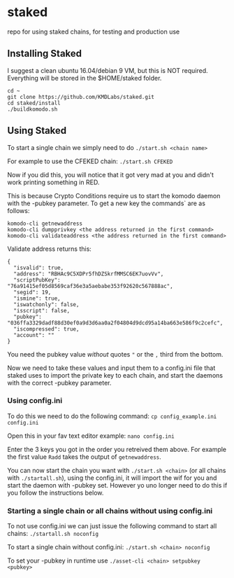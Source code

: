 # staked
repo for using staked chains, for testing and production use

## Installing Staked
I suggest a clean ubuntu 16.04/debian 9 VM, but this is NOT required. Everything will be stored in the $HOME/staked folder.

```shell
cd ~
git clone https://github.com/KMDLabs/staked.git
cd staked/install
./buildkomodo.sh
```


## Using Staked
To start a single chain we simply need to do `./start.sh <chain name>`

For example to use the CFEKED chain: `./start.sh CFEKED`

Now if you did this, you will notice that it got very mad at you and didn't work printing something in RED.

This is because Crypto Conditions require us to start the komodo daemon with the -pubkey parameter. To get a new key the commands` are as follows:

```shell
komodo-cli getnewaddress
komodo-cli dumpprivkey <the address returned in the first command>
komodo-cli validateaddress <the address returned in the first command>
```

Validate address returns this:
```
{
  "isvalid": true,
  "address": "RBHAc9C5XDPr5fhDZSkrfMMSC6EK7uovVv",
  "scriptPubKey": "76a91415ef05d8569caf36e3a5aebabe353f92620c567888ac",
  "segid": 19,
  "ismine": true,
  "iswatchonly": false,
  "isscript": false,
  "pubkey": "036ffa3329dadf88d30ef0a9d3d6aa0a2f04804d9dcd95a14ba663e586f9c2cefc",
  "iscompressed": true,
  "account": ""
}
```
You need the pubkey value *without* quotes `"` or the `,` third from the bottom.

Now we need to take these values and input them to a config.ini file that staked uses to import the private key to each chain, and start the daemons with the correct -pubkey parameter.


### Using config.ini

To do this we need to do the following command: `cp config_example.ini config.ini`

Open this in your fav text editor example: `nano config.ini`

Enter the 3 keys you got in the order you retreived them above. For example the first value `Radd` takes the output of `getnewaddress`.

You can now start the chain you want with `./start.sh <chain>` (or all chains with `./startall.sh`), using the config.ini, it will import the wif for you and start the daemon with -pubkey set. However yo uno longer need to do this if you follow the instructions below.


### Starting a single chain or all chains without using config.ini

To not use config.ini we can just issue the following command to start all chains: `./startall.sh noconfig`

To start a single chain without config.ini: `./start.sh <chain> noconfig`

To set your -pubkey in runtime use `./asset-cli <chain> setpubkey <pubkey>`
